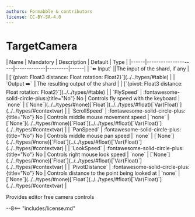 ```yaml
---
authors: Formabble & contributors
license: CC-BY-SA-4.0
---
```



# TargetCamera

<div class="sh-parameters" markdown="1">
| Name | Mandatory | Description | Default | Type |
|------|---------------------|-------------|---------|------|
| `⬅️ Input` ||The input of the shard, if any | | [`{pivot: Float3 distance: Float rotation: Float2}`](../../types/#table) |
| `Output ➡️` ||The resulting output of the shard | | [`{pivot: Float3 distance: Float rotation: Float2}`](../../types/#table) |
| `FlySpeed` | :fontawesome-solid-circle-plus:{title="No"} No  | Controls fly speed with the keyboard | `none` | [`None`](../../types/#none)[`Float`](../../types/#float)[`Var(Float)`](../../types/#contextvar) |
| `ScrollSpeed` | :fontawesome-solid-circle-plus:{title="No"} No  | Controls middle mouse movement speed | `none` | [`None`](../../types/#none)[`Float`](../../types/#float)[`Var(Float)`](../../types/#contextvar) |
| `PanSpeed` | :fontawesome-solid-circle-plus:{title="No"} No  | Controls middle mouse pan speed | `none` | [`None`](../../types/#none)[`Float`](../../types/#float)[`Var(Float)`](../../types/#contextvar) |
| `LookSpeed` | :fontawesome-solid-circle-plus:{title="No"} No  | Controls right mouse look speed | `none` | [`None`](../../types/#none)[`Float`](../../types/#float)[`Var(Float)`](../../types/#contextvar) |
| `PivotDistance` | :fontawesome-solid-circle-plus:{title="No"} No  | Controls distance to the point being looked at | `none` | [`None`](../../types/#none)[`Float`](../../types/#float)[`Var(Float)`](../../types/#contextvar) |

</div>

Provides editor free camera controls

--8<-- "includes/license.md"

